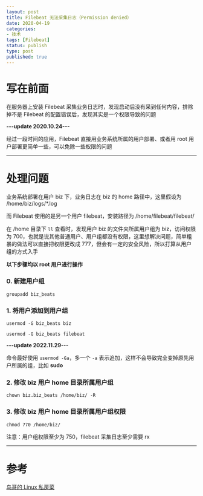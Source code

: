 ```yaml
---
layout: post
title: Filebeat 无法采集日志（Permission denied）
date: 2020-04-19
categories:
- 技术
tags: [Filebeat]
status: publish
type: post
published: true
---
```


# 写在前面

在服务器上安装 Filebeat 采集业务日志时，发现启动后没有采到任何内容，排除掉不是 Filebeat 的配置错误后，发现其实是一个权限导致的问题

**---update 2020.10.24---**

经过一段时间的应用，Filebeat 直接用业务系统所属的用户部署、或者用 root 用户部署更简单一些，可以免除一些权限的问题

---

# 处理问题

业务系统部署在用户 biz 下，业务日志在 biz 的 home 路径中，这里假设为 /home/biz/logs/\*.log

而 Filebeat 使用的是另一个用户 filebeat，安装路径为 /home/filebeat/filebeat/

在 /home 目录下 `ll` 查看时，发现用户 biz 的文件夹所属用户组为 biz，访问权限为 700，也就是说其他普通用户、用户组都没有权限，这里想解决问题，简单粗暴的做法可以直接把权限更改成 777，但会有一定的安全风险，所以打算从用户组的方式入手

**以下步骤均以 root 用户进行操作**

### 0. 新建用户组

`groupadd biz_beats`

### 1. 将用户添加到用户组

`usermod -G biz_beats biz`

`usermod -G biz_beats filebeat`

**---update 2022.11.29---**

命令最好使用 `usermod -Ga`，多一个 `-a` 表示追加，这样不会导致完全变掉原先用户所属的组，比如 **sudo**

### 2. 修改 biz 用户 home 目录所属用户组

`chown biz.biz_beats /home/biz/ -R`

### 3. 修改 biz 用户 home 目录所属用户组权限

`chmod 770 /home/biz/`

注意：用户组权限至少为 750，filebeat 采集日志至少需要 rx

---

# 参考

[鸟哥的 Linux 私房菜](http://cn.linux.vbird.org/linux_basic/0410accountmanager.php#users)
